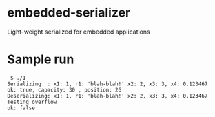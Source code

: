 # embedded-serializer
Light-weight serialized for embedded applications

# Sample run
```
 $ ./1
Serializing  : x1: 1, r1: 'blah-blah!' x2: 2, x3: 3, x4: 0.123467
ok: true, capacity: 30 , position: 26
Deserializing: x1: 1, r1: 'blah-blah!' x2: 2, x3: 3, x4: 0.123467
Testing overflow
ok: false
```
